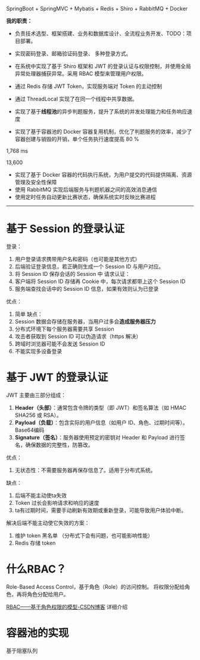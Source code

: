 SpringBoot + SpringMVC + Mybatis + Redis + Shiro + RabbitMQ + Docker

**我的职责：**
- 负责技术选型、框架搭建、业务和数据库设计、全流程业务开发、TODO：项目部署。
- 实现密码登录、邮箱验证码登录、 多种登录方式。
- 在系统中实现了基于 Shiro 框架和 JWT 的登录认证与权限控制，并使用全局异常处理器捕获异常。采用 RBAC 模型来管理用户权限。
- 通过 Redis 存储 JWT Token，实现服务端对 Token 的主动控制
- 通过 ThreadLocal 实现了在同一个线程中共享数据。

- 实现了基于**线程池**的异步判题服务，提升了系统的并发处理能力和任务响应速度
- 实现了基于容器池的 Docker 容器复用机制，优化了判题服务的效率，减少了容器创建与销毁的开销，单个任务执行速度提高 80 %


1,768 ms

13,600

- 实现了基于 Docker 容器的代码执行系统，为用户提交的代码提供隔离、资源管理及安全性保障
- 使用 RabbitMQ 实现后端服务与判题机器之间的高效消息通信
- 使用定时任务自动更新比赛状态，确保系统实时反映比赛进程


---

# 基于 Session 的登录认证

登录：
1. 用户登录请求携带用户名和密码（也可能是其他方式）
2. 后端验证登录信息，若正确则生成一个 Session ID 与用户对应。
3. 将 Session ID 保存会话的 Session 中
请求认证：
4. 客户端将 Session ID 存储再 Cookie 中，每次请求都带上这个 Session ID
5. 服务端查找会话中的 Session ID 信息，如果有效则认为已登录

优点：
1. 简单
缺点：
1. Session 数据会存储在服务器，当用户过多会**造成服务器压力**
2. 分布式环境下每个服务器需要共享 Session 
3. 攻击者获取到 Session ID 可以伪造请求（https 解决）
4. 跨域时浏览器可能不会发送 Session ID
5. 不能实现多设备登录

# 基于 JWT 的登录认证

JWT 主要由三部分组成：

1. **Header（头部）**：通常包含令牌的类型（即 JWT）和签名算法（如 HMAC SHA256 或 RSA）。
2. **Payload（负载）**：包含实际的用户信息（如用户 ID、角色、过期时间等）。Base64编码
3. **Signature（签名）**：服务器使用预定的密钥对 Header 和 Payload 进行签名，确保数据的完整性，防篡改。


优点：
1. 无状态性：不需要服务器再保存信息了。适用于分布式系统。

缺点：
1. 后端不能主动使ta失效
2. Token 过长会影响请求和响应的速度
3. ta有过期时间，需要手动刷新有效期或重新登录，可能导致用户体验中断。


解决后端不能主动使它失效的方案：
1. 维护 token 黑名单 （分布式下会有问题，也可能影响性能）
2. Redis 存储 token 


# 什么RBAC？

Role-Based Access Control，基于角色（Role）的访问控制。
将权限分配给角色，再将角色分配给用户。

[RBAC——基于角色权限的模型-CSDN博客](https://blog.csdn.net/m0_62006803/article/details/133962328) 详细介绍


# 容器池的实现

基于阻塞队列